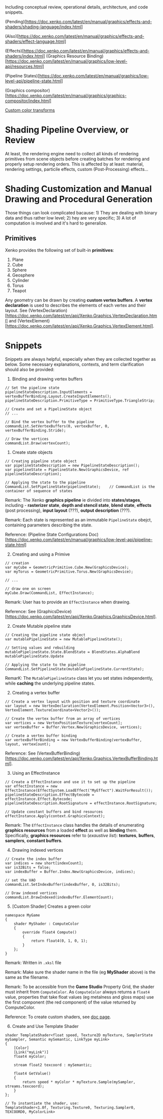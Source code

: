 Including conceptual review, operational details, architecture, and code snippets.

(Pending)[https://doc.xenko.com/latest/en/manual/graphics/effects-and-shaders/shading-language/index.html]

(Also)[https://doc.xenko.com/latest/en/manual/graphics/effects-and-shaders/effect-language.html]

(Effects)[https://doc.xenko.com/latest/en/manual/graphics/effects-and-shaders/index.html]
(Graphics Resource Binding)[https://doc.xenko.com/latest/en/manual/graphics/low-level-api/resources.html]

(Pipeline States)[https://doc.xenko.com/latest/en/manual/graphics/low-level-api/pipeline-state.html]

(Graphics compositor)[https://doc.xenko.com/latest/en/manual/graphics/graphics-compositor/index.html]

[Custom color transforms](https://doc.xenko.com/latest/en/manual/graphics/post-effects/color-transforms/custom-color-transforms.html)

# Shading Pipeline Overview, or Review

At least, the rendering engine need to collect all kinds of rendering primitives from scene objects before creating batches for rendering and properly setup rendering orders. This is affected by at least: material, rendering settings, particile effects, custom (Post-Processing) effects...


# Shading Customization and Manual Drawing and Procedural Generation

Those things can look complicated bacause: 1) They are dealing with binary data and thus rather low level; 2) hey are very specific; 3) A lot of computation is involved and it's hard to generalize.

## Primitives
Xenko provides the following set of built-in **primitives**:

1. Plane
2. Cube
3. Sphere
4. Geosphere
5. Cylinder
6. Torus
7. Teapot

Any geometry can be drawn by creating **custom vertex buffers**.  A **vertex declaration** is used to describes the elements of each vertex and their layout. See (VertexDeclaration)[https://doc.xenko.com/latest/en/api/Xenko.Graphics.VertexDeclaration.html] and (VertexElement)[https://doc.xenko.com/latest/en/api/Xenko.Graphics.VertexElement.html].

# Snippets

Snippets are always helpful, especially when they are collected together as below. Some necessary explanations, contexts, and term clarification should also be provided:

1. Binding and drawing vertex buffers

```
// Set the pipeline state
pipelineStateDescription.InputElements = vertexBufferBinding.Layout.CreateInputElements();
pipelineStateDescription.PrimitiveType = PrimitiveType.TriangleStrip;

// Create and set a PipelineState object
// ...

// Bind the vertex buffer to the pipeline
commandList.SetVertexBuffers(0, vertexBuffer, 0, vertexBufferBinding.Stride);

// Draw the vertices
commandList.Draw(vertexCount);
```

1. Create state objects

```
// Creating pipeline state object
var pipelineStateDescription = new PipelineStateDescription();
var pipelineState = PipelineState.New(GraphicsDevice, ref pipelineStateDescription);

// Applying the state to the pipeline
CommandList.SetPipelineState(pipelineState);    // CommandList is the container of sequence of states
```

Remark: The Xenko **graphics pipeline** ie divided into **states/stages**, including - **rasterizer state**, **depth and stencil state**, **blend state**, **effects** (post processing), **input layout** (???), **output description** (???).

Remark: Each state is represented as an immutable `PipelineState` obejct, containing parameters describing the state.

Reference: (Pipeline State Configurations Doc)[https://doc.xenko.com/latest/en/manual/graphics/low-level-api/pipeline-state.html]

2.  Creating and using a Primive

```
// creation
var myCube = GeometricPrimitive.Cube.New(GraphicsDevice);
var myTorus = GeometricPrimitive.Torus.New(GraphicsDevice);

// ...

// draw one on screen
myCube.Draw(CommandList, EffectInstance);
```

Remark: User has to provide an `EffectInstance` when drawing.

Reference: See (GraphicsDevice)[https://doc.xenko.com/latest/en/api/Xenko.Graphics.GraphicsDevice.html].

2. Create Mutable pipeline state

```
// Creating the pipeline state object
var mutablePipelineState = new MutablePipelineState();

// Setting values and rebuilding
mutablePipelineState.State.BlendState = BlendStates.AlphaBlend
mutablePipelineState.Update

// Applying the state to the pipeline
CommandList.SetPipelineState(mutablePipelineState.CurrentState);
```

RemarK: The `MutablePipelineState` class let you set states independently, while **caching** the underlying pipeline states.

2. Creating a vertex buffer

```
// Create a vertex layout with position and texture coordinate
var layout = new VertexDeclaration(VertexElement.Position<Vector3>(), VertexElement.TextureCoordinate<Vector2>()); 

// Create the vertex buffer from an array of vertices
var vertices = new VertexPositionTexture[vertexCount];
var vertexBuffer = Buffer.Vertex.New(GraphicsDevice, vertices);

// Create a vertex buffer binding
var vertexBufferBinding = new VertexBufferBinding(vertexBuffer, layout, vertexCount);
```

Reference: See (VertexBufferBinding)[https://doc.xenko.com/latest/en/api/Xenko.Graphics.VertexBufferBinding.html].

3. Using an EffectInstance

```
// Create a EffectInstance and use it to set up the pipeline
var effectInstance = new EffectInstance(EffectSystem.LoadEffect("MyEffect").WaitForResult());
pipelineStateDescription.EffectBytecode = effectInstance.Effect.Bytecode;
pipelineStateDescription.RootSignature = effectInstance.RootSignature;

// Update constant buffers and bind resources
effectInstance.Apply(context.GraphicsContext);
```

Remark: The `EffectInstance` class handles the details of enumerating **graphics resources** from a loaded **effect** as well as **binding** them. Specifically, **graphics resources** refer to (*exaustive list*): **textures**, **buffers**, **samplers**, **constant buffers**.

4. Drawing indexed vertices

```
// Create the index buffer
var indices = new short[indexCount];
var is32Bits = false;
var indexBuffer = Buffer.Index.New(GraphicsDevice, indices);

// set the VAO
commandList.SetIndexBuffer(indexBuffer, 0, is32Bits);

// Draw indexed vertices
commandList.DrawIndexed(indexBuffer.ElementCount);
```

5. \[Custom Shader\] Creates a green color

```
namespace MyGame
{
    shader MyShader : ComputeColor
    {
        override float4 Compute()
        {
            return float4(0, 1, 0, 1);
        }
    };
}
```

Remark: Written in `.xksl` file

Remark: Make sure the shader name in the file (eg **MyShader** above) is the same as the filename.

Remark: To be accessible from the **Game Studio** Property Grid, the shader must inherit from `ComputeColor`. As `ComputeColor` always returns a `float4` value, properties that take float values (eg metalness and gloss maps) use the first component (the red component) of the value returned by ComputeColor.

Reference: To create custom shaders, see [doc page](https://doc.xenko.com/latest/en/manual/graphics/effects-and-shaders/custom-shaders.html).

6. Create and Use Template Shader

```
shader TemplateShader<float speed, Texture2D myTexture, SamplerState mySampler, Semantic mySemantic, LinkType myLink>
{
    [Color]
    [Link("myLink")]
    float4 myColor;

    stream float2 texcoord : mySemantic;

    float4 GetValue()
    {
        return speed * myColor * myTexture.Sample(mySampler, streams.texcoord);
    }
};

// To instantiate the shader, use:
TemplateShader<1.0f, Texturing.Texture0, Texturing.Sampler0, TEXCOORD0, MyColorLink>
```
